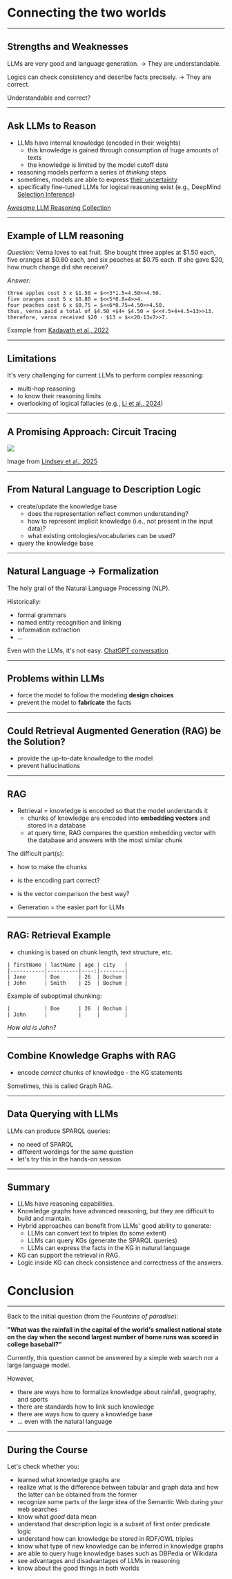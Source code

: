 
# Connecting the two worlds

---

## Strengths and Weaknesses

LLMs are very good and language generation. $\rightarrow$ They are understandable.

Logics can check consistency and describe facts precisely. $\rightarrow$ They are correct.

Understandable and correct?

---

## Ask LLMs to Reason

* LLMs have internal knowledge (encoded in their weights)
  * this knowledge is gained through consumption of huge amounts of texts
  * the knowledge is limited by the model cutoff date
* reasoning models perform a series of *thinking* steps
* sometimes, models are able to express [their uncertainty](../references.md#Kadavath2022)
* specifically fine-tuned LLMs for logical reasoning exist (e.g., DeepMind [Selection Inference](../references.md#Creswell2022))

[Awesome LLM Reasoning Collection](../references.md#Awesome)

---

## Example of LLM reasoning

*Question:* Verna loves to eat fruit. She bought three apples at $1.50
each, five oranges at $0.80 each, and six peaches at $0.75 each. If
she gave $20, how much change did she receive?

*Answer:*
```
three apples cost 3 x $1.50 = $<<3*1.5=4.50>>4.50.
five oranges cost 5 x $0.80 = $<<5*0.8=4>>4.
four peaches cost 6 x $0.75 = $<<6*0.75=4.50>>4.50.
thus, verna paid a total of $4.50 +$4+ $4.50 = $<<4.5+4+4.5=13>>13.
therefore, verna received $20 - $13 = $<<20-13=7>>7.
```

Example from [Kadavath et al., 2022](../references.md#Kadavath2022)

---

## Limitations

It's very challenging for current LLMs to perform complex reasoning:

* multi-hop reasoning
* to know their reasoning limits
* overlooking of logical fallacies (e.g., [Li et al., 2024](../references.md#Li2024))

---

## A Promising Approach: Circuit Tracing

![](circuits.png)

Image from [Lindsey et al., 2025](../references.md#Lindsey2025)

---

## From Natural Language to Description Logic

* create/update the knowledge base
  * does the representation reflect common understanding?
  * how to represent implicit knowledge (i.e., not present in the input data)?
  * what existing ontologies/vocabularies can be used?
* query the knowledge base

---

## Natural Language $\rightarrow$ Formalization

The holy grail of the Natural Language Processing (NLP).

Historically:

* formal grammars
* named entity recognition and linking
* information extraction
* ...

Even with the LLMs, it's not easy.
[ChatGPT conversation](https://chatgpt.com/share/6883a1c8-b994-8006-8768-7e88914e25d4)

---

## Problems within LLMs

* force the model to follow the modeling **design choices**
* prevent the model to **fabricate** the facts

---

## Could Retrieval Augmented Generation (RAG) be the Solution?

* provide the up-to-date knowledge to the model
* prevent hallucinations

---

## RAG

* Retrieval = knowledge is encoded so that the model understands it
  * chunks of knowledge are encoded into **embedding vectors** and stored in a database
  * at query time, RAG compares the question embedding vector with the database and answers with the most similar chunk

The difficult part(s):

* how to make the chunks
* is the encoding part correct?
* is the vector comparison the best way?

* Generation = the easier part for LLMs

---

## RAG: Retrieval Example

* chunking is based on chunk length, text structure, etc.

```
| firstName | lastName | age | city   |
|-----------|----------|----:|--------|
| Jane      | Doe      | 26  | Bochum |
| John      | Smith    | 25  | Bochum |
```

Example of suboptimal chunking:

```
|           | Doe      | 26  | Bochum |
| John      |          |     |        |

```

*How old is John?*

---

## Combine Knowledge Graphs with RAG

* encode *correct* chunks of knowledge - the KG statements

Sometimes, this is called Graph RAG.

---

## Data Querying with LLMs

LLMs can produce SPARQL queries:

* no need of SPARQL
* different wordings for the same question
* let's try this in the hands-on session

---

## Summary

* LLMs have reasoning capabilities.
* Knowledge graphs have advanced reasoning, but they are difficult to build and maintain.
* Hybrid approaches can benefit from LLMs' good ability to generate:
  * LLMs can convert text to triples (to some extent)
  * LLMs can query KGs (generate the SPARQL queries)
  * LLMs can express the facts in the KG in natural language
* KG can support the retrieval in RAG.
* Logic inside KG can check consistence and correctness of the answers.

# Conclusion

---

Back to the initial question (from the *Fountains of paradise*):

**"What was the rainfall in the capital of the world's smallest national state on the day when the second largest number of home runs was scored in college baseball?"**

Currently, this question cannot be answered by a simple web search nor a large language model.

However,

* there are ways how to formalize knowledge about rainfall, geography, and sports
* there are standards how to link such knowledge
* there are ways how to query a knowledge base
* ... even with the natural language

---

## During the Course

Let's check whether you:

* learned what knowledge graphs are
* realize what is the difference between tabular and graph data and how the latter can be obtained from the former
* recognize some parts of the large idea of the Semantic Web during your web searches
* know what *good* data mean
* understand that description logic is a subset of first order predicate logic
* understand how can knowledge be stored in RDF/OWL triples
* know what type of new knowledge can be inferred in knowledge graphs
* are able to query huge knowledge bases such as DBPedia or Wikidata
* see advantages and disadvantages of LLMs in reasoning
* know about the good things in both worlds

